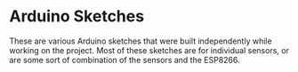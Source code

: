 # Arduino Sketches
These are various Arduino sketches that were built independently while working on the project. Most of these sketches are for individual sensors,
or are some sort of combination of the sensors and the ESP8266.

